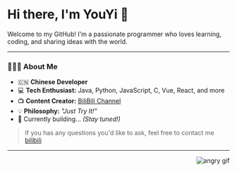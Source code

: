# Hi there, I'm YouYi 👋 

Welcome to my GitHub! I'm a passionate programmer who loves learning, coding, and sharing ideas with the world.

---

### 🧑🏻‍💻 **About Me**

- 🇨🇳 **Chinese Developer**  
- 💻 **Tech Enthusiast:** Java, Python, JavaScript, C, Vue, React, and more  
- 📺 **Content Creator:** [BiliBili Channel](https://space.bilibili.com/266690556) 
- 💡 **Philosophy:** *"Just Try It!"*  
- 🌱 Currently building... *(Stay tuned!)*  

> If you has any questions you'd like to ask, feel free to contact me [bilibili](https://space.bilibili.com/266690556) 
---

<div align="right">
  <img src="assets/angry.gif" alt="angry gif" />
</div>
